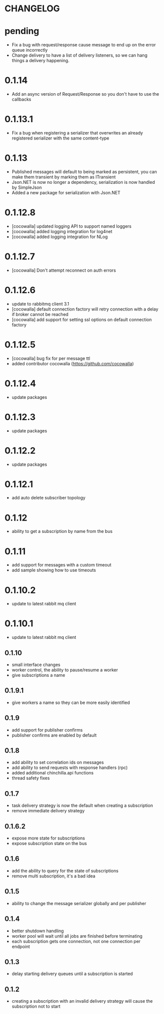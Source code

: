 # CHANGELOG

# pending

  * Fix a bug with request/response cause message to end up on the error queue incorrectly 
  * Change delivery to have a list of delivery listeners, so we can hang things a delivery happening.

# 0.1.14

  * Add an async version of Request/Response so you don't have to use the callbacks

# 0.1.13.1

  * Fix a bug when registering a serializer that overwrites an already registered serializer with the same content-type

# 0.1.13

  * Published messages will default to being marked as persistent, you can make them transient by marking them as ITransient
  * Json.NET is now no longer a dependency, serialization is now handled by SimpleJson
  * Added a new package for serialization with Json.NET

# 0.1.12.8

  * [cocowalla] updated logging API to support named loggers
  * [cocowalla] added logging integration for log4net
  * [cocowalla] added logging integration for NLog

# 0.1.12.7

  * [cocowalla] Don't attempt reconnect on auth errors

# 0.1.12.6

  * update to rabbitmq client 3.1
  * [cocowalla] default connection factory will retry connection with a delay if broker cannot be reached
  * [cocowalla] add support for setting ssl options on default connection factory

# 0.1.12.5

  * [cocowalla] bug fix for per message ttl
  * added contributor cocowalla (https://github.com/cocowalla)

# 0.1.12.4

  * update packages

# 0.1.12.3

  * update packages

# 0.1.12.2

  * update packages

# 0.1.12.1

  * add auto delete subscriber topology

# 0.1.12
  
  * ability to get a subscription by name from the bus

# 0.1.11

  * add support for messages with a custom timeout
  * add sample showing how to use timeouts

# 0.1.10.2

  * update to latest rabbit mq client

# 0.1.10.1

  * update to latest rabbit mq client

## 0.1.10

  * small interface changes
  * worker control, the ability to pause/resume a worker
  * give subscriptions a name

## 0.1.9.1

  * give workers a name so they can be more easily identified

## 0.1.9

  * add support for publisher confirms
  * publisher confirms are enabled by default

## 0.1.8

  * add ability to set correlation ids on messages
  * add ability to send requests with response handlers (rpc)
  * added additional chinchilla.api functions
  * thread safety fixes

## 0.1.7

  * task delivery strategy is now the default when creating a subscription
  * remove immediate delivery strategy

## 0.1.6.2

  * expose more state for subscriptions
  * expose subscription state on the bus

## 0.1.6

  * add the ability to query for the state of subscriptions
  * remove multi subscription, it's a bad idea

## 0.1.5

  * ability to change the message serializer globally and per publisher

## 0.1.4

  * better shutdown handling
  * worker pool will wait until all jobs are finished before terminating
  * each subscription gets one connection, not one connection per endpoint

## 0.1.3

  * delay starting delivery queues until a subscription is started

## 0.1.2

  * creating a subscription with an invalid delivery strategy will cause the subscription not to start